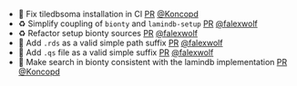 - 💚 Fix tiledbsoma installation in CI [PR](https://github.com/laminlabs/lamindb/pull/2208) [@Koncopd](https://github.com/Koncopd)
- ♻️ Simplify coupling of `bionty` and `lamindb-setup` [PR](https://github.com/laminlabs/lamindb/pull/2207) [@falexwolf](https://github.com/falexwolf)
- ♻️ Refactor setup bionty sources [PR](https://github.com/laminlabs/lamindb-setup/pull/906) [@falexwolf](https://github.com/falexwolf)
- 🍱 Add `.rds` as a valid simple path suffix [PR](https://github.com/laminlabs/lamindb-setup/pull/905) [@falexwolf](https://github.com/falexwolf)
- 🍱 Add `.qs` file as a valid simple suffix [PR](https://github.com/laminlabs/lamindb-setup/pull/904) [@falexwolf](https://github.com/falexwolf)
- 🎨 Make search in bionty consistent with the lamindb implementation [PR](https://github.com/laminlabs/lamindb/pull/2205) [@Koncopd](https://github.com/Koncopd)
